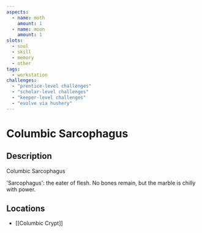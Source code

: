 ```yaml
---
aspects: 
  - name: moth
    amount: 1
  - name: moon
    amount: 1
slots:
  - soul
  - skill
  - memory
  - other
tags:
  - workstation
challenges:
  - "prentice-level challenges"
  - "scholar-level challenges"
  - "keeper-level challenges"
  - "evolve via hushery"
---
```


# Columbic Sarcophagus

## Description
Columbic Sarcophagus

'Sarcophagus': the eater of flesh. No bones remain, but the marble is chilly with power.
## Locations
- [[Columbic Crypt]]